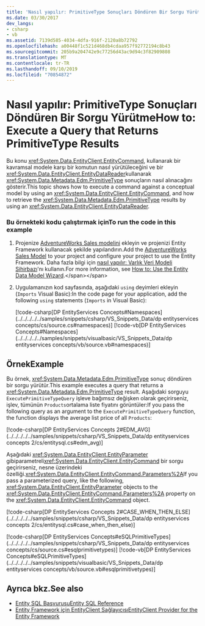 ```yaml
---
title: 'Nasıl yapılır: PrimitiveType Sonuçları Döndüren Bir Sorgu Yürütme'
ms.date: 03/30/2017
dev_langs:
- csharp
- vb
ms.assetid: 7139d585-4034-4dfa-916f-2120a8b72792
ms.openlocfilehash: a00448f1c521d468db4cdaa957f92772194c8b43
ms.sourcegitcommit: 205b9a204742e9c77256d43ac9d94c3f82909808
ms.translationtype: MT
ms.contentlocale: tr-TR
ms.lasthandoff: 09/10/2019
ms.locfileid: "70854872"
---
```

# <a name="how-to-execute-a-query-that-returns-primitivetype-results"></a><span data-ttu-id="6eb48-102">Nasıl yapılır: PrimitiveType Sonuçları Döndüren Bir Sorgu Yürütme</span><span class="sxs-lookup"><span data-stu-id="6eb48-102">How to: Execute a Query that Returns PrimitiveType Results</span></span>
<span data-ttu-id="6eb48-103">Bu konu <xref:System.Data.EntityClient.EntityCommand>, kullanarak bir kavramsal modele karşı bir komutun nasıl yürütüleceğini ve bir <xref:System.Data.EntityClient.EntityDataReader>kullanarak <xref:System.Data.Metadata.Edm.PrimitiveType> sonuçların nasıl alınacağını gösterir.</span><span class="sxs-lookup"><span data-stu-id="6eb48-103">This topic shows how to execute a command against a conceptual model by using an <xref:System.Data.EntityClient.EntityCommand>, and how to retrieve the <xref:System.Data.Metadata.Edm.PrimitiveType> results by using an <xref:System.Data.EntityClient.EntityDataReader>.</span></span>  
  
### <a name="to-run-the-code-in-this-example"></a><span data-ttu-id="6eb48-104">Bu örnekteki kodu çalıştırmak için</span><span class="sxs-lookup"><span data-stu-id="6eb48-104">To run the code in this example</span></span>  
  
1. <span data-ttu-id="6eb48-105">Projenize [AdventureWorks Sales modelini](https://github.com/Microsoft/sql-server-samples/releases/tag/adventureworks) ekleyin ve projenizi Entity Framework kullanacak şekilde yapılandırın.</span><span class="sxs-lookup"><span data-stu-id="6eb48-105">Add the [AdventureWorks Sales Model](https://github.com/Microsoft/sql-server-samples/releases/tag/adventureworks) to your project and configure your project to use the Entity Framework.</span></span> <span data-ttu-id="6eb48-106">Daha fazla bilgi için [nasıl yapılır: Varlık Veri Modeli Sihirbazı](https://docs.microsoft.com/previous-versions/dotnet/netframework-4.0/bb738677(v=vs.100))'nı kullanın.</span><span class="sxs-lookup"><span data-stu-id="6eb48-106">For more information, see [How to: Use the Entity Data Model Wizard](https://docs.microsoft.com/previous-versions/dotnet/netframework-4.0/bb738677(v=vs.100)).</span></span>  
  
2. <span data-ttu-id="6eb48-107">Uygulamanızın kod sayfasında, aşağıdaki `using` deyimleri ekleyin (`Imports` Visual Basic):</span><span class="sxs-lookup"><span data-stu-id="6eb48-107">In the code page for your application, add the following `using` statements (`Imports` in Visual Basic):</span></span>  
  
     [!code-csharp[DP EntityServices Concepts#Namespaces](../../../../../samples/snippets/csharp/VS_Snippets_Data/dp entityservices concepts/cs/source.cs#namespaces)]
     [!code-vb[DP EntityServices Concepts#Namespaces](../../../../../samples/snippets/visualbasic/VS_Snippets_Data/dp entityservices concepts/vb/source.vb#namespaces)]  
  
## <a name="example"></a><span data-ttu-id="6eb48-108">Örnek</span><span class="sxs-lookup"><span data-stu-id="6eb48-108">Example</span></span>  
 <span data-ttu-id="6eb48-109">Bu örnek, <xref:System.Data.Metadata.Edm.PrimitiveType> sonuç döndüren bir sorgu yürütür.</span><span class="sxs-lookup"><span data-stu-id="6eb48-109">This example executes a query that returns a <xref:System.Data.Metadata.Edm.PrimitiveType> result.</span></span> <span data-ttu-id="6eb48-110">Aşağıdaki sorguyu `ExecutePrimitiveTypeQuery` işleve bağımsız değişken olarak geçirirseniz, işlev, tümünün `Products`ortalama liste fiyatını görüntüler:</span><span class="sxs-lookup"><span data-stu-id="6eb48-110">If you pass the following query as an argument to the `ExecutePrimitiveTypeQuery` function, the function displays the average list price of all `Products`:</span></span>  
  
 [!code-csharp[DP EntityServices Concepts 2#EDM_AVG](../../../../../samples/snippets/csharp/VS_Snippets_Data/dp entityservices concepts 2/cs/entitysql.cs#edm_avg)]  
  
 <span data-ttu-id="6eb48-111">Aşağıdaki <xref:System.Data.EntityClient.EntityParameter> gibiparametreli<xref:System.Data.EntityClient.EntityCommand> bir sorgu geçirirseniz, nesne üzerindeki özelliği.<xref:System.Data.EntityClient.EntityCommand.Parameters%2A></span><span class="sxs-lookup"><span data-stu-id="6eb48-111">If you pass a parameterized query, like the following, <xref:System.Data.EntityClient.EntityParameter> objects to the <xref:System.Data.EntityClient.EntityCommand.Parameters%2A> property on the <xref:System.Data.EntityClient.EntityCommand> object.</span></span>  
  
 [!code-csharp[DP EntityServices Concepts 2#CASE_WHEN_THEN_ELSE](../../../../../samples/snippets/csharp/VS_Snippets_Data/dp entityservices concepts 2/cs/entitysql.cs#case_when_then_else)]  
  
 [!code-csharp[DP EntityServices Concepts#eSQLPrimitiveTypes](../../../../../samples/snippets/csharp/VS_Snippets_Data/dp entityservices concepts/cs/source.cs#esqlprimitivetypes)]
 [!code-vb[DP EntityServices Concepts#eSQLPrimitiveTypes](../../../../../samples/snippets/visualbasic/VS_Snippets_Data/dp entityservices concepts/vb/source.vb#esqlprimitivetypes)]  
  
## <a name="see-also"></a><span data-ttu-id="6eb48-112">Ayrıca bkz.</span><span class="sxs-lookup"><span data-stu-id="6eb48-112">See also</span></span>

- [<span data-ttu-id="6eb48-113">Entity SQL Başvurusu</span><span class="sxs-lookup"><span data-stu-id="6eb48-113">Entity SQL Reference</span></span>](./language-reference/entity-sql-reference.md)
- [<span data-ttu-id="6eb48-114">Entity Framework için EntityClient Sağlayıcısı</span><span class="sxs-lookup"><span data-stu-id="6eb48-114">EntityClient Provider for the Entity Framework</span></span>](entityclient-provider-for-the-entity-framework.md)
